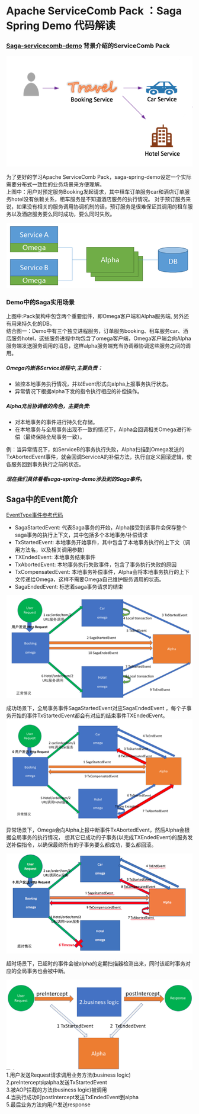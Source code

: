 # Apache ServiceComb Pack ：Saga Spring Demo 代码解读
### [Saga-servicecomb-demo](https://github.com/apache/servicecomb-pack/tree/master/demo/saga-spring-demo) 背景介绍的ServiceComb Pack

![Saga demo背景](static_files/pack_demo.png)

为了更好的学习Apache ServiceComb Pack，saga-spring-demo设定一个实际需要分布式一致性的业务场景来方便理解。  
上图中：用户对预定服务Booking发起请求，其中租车订单服务car和酒店订单服务hotel没有依赖关系，租车服务是不知道酒店服务的执行情况。 对于预订服务来说，如果没有相关的服务调用协调机制的话，预订服务是很难保证其调用的租车服务以及酒店服务要么同时成功，要么同时失败。  

![Saga demo背景](static_files/pack_arc.png)

### Demo中的Saga实用场景
上图中:Pack架构中包含两个重要组件，即Omega客户端和Alpha服务端, 另外还有用来持久化的DB。  
结合图一：Demo中有三个独立进程服务，订单服务booking、租车服务car、酒店服务hotel，这些服务进程中均包含了omega客户端，Omega客户端会向Alpha服务端发送服务调用的消息，这样alpha服务端充当协调器协调这些服务之间的调用。  

##### Omega内嵌各Service进程中,主要负责：
* 监控本地事务执行情况，并以Event形式向alpha上报事务执行状态。  
* 异常情况下根据alpha下发的指令执行相应的补偿操作。    

##### Alpha充当协调者的角色，主要负责:
* 对本地事务的事件进行持久化存储。  
* 在本地事务与全局事务出现不一致的情况下，Alpha会回调相关Omega进行补偿（最终保持全局事务一致）。  

例：当异常情况下，如ServiceB的事务执行失败，Alpha扫描到Omega发送的TxAbortedEvent事件，就会回调ServiceA的补偿方法，执行自定义回滚逻辑，使各服务回到事务执行之前的状态。  

##### 现在我们具体看看saga-spring-demo涉及到的Saga事件。

## Saga中的Event简介
[EventType事件参考代码](https://github.com/apache/servicecomb-pack/blob/master/pack-common/src/main/java/org/apache/servicecomb/pack/common/EventType.java)

* SagaStartedEvent: 代表Saga事务的开始，Alpha接受到该事件会保存整个saga事务的执行上下文，其中包括多个本地事务/补偿请求  
* TxStartedEvent: 本地事务开始事件，其中包含了本地事务执行的上下文（调用方法名，以及相关调用参数）
* TXEndedEvent: 本地事务结束事件  
* TxAbortedEvent: 本地事务执行失败事件，包含了事务执行失败的原因  
* TxCompensatedEvent: 本地事务补偿事件，Alpha会将本地事务执行的上下文传递给Omega，这样不需要Omega自己维护服务调用的状态。
* SagaEndedEvent: 标志着saga事务请求的结束  

![成功场景](static_files/Success.png)

成功场景下，全局事务事件SagaStartedEvent对应SagaEndedEvent ，每个子事务开始的事件TxStartedEvent都会有对应的结束事件TXEndedEvent。
![异常场景](static_files/Exception.png)

异常场景下，Omega会向Alpha上报中断事件TxAbortedEvent，然后Alpha会根据全局事务的执行情况， 想其它已成功的子事务(以完成TXEndedEvent)的服务发送补偿指令，以确保最终所有的子事务要么都成功，要么都回滚。

![超时场景](static_files/Timeout.png)

超时场景下，已超时的事件会被alpha的定期扫描器检测出来，同时该超时事务对应的全局事务也会被中断。  

![恢复机制](static_files/defaultRecovery.png)
1.用户发送Request请求调用业务方法(business logic)  
2.preIntercept向alpha发送TxStartedEvent  
3.被AOP拦截的方法(business logic)被调用  
4.当执行成功时postIntercept发送TxEndedEvent到alpha  
5.最后业务方法向用户发送response  
